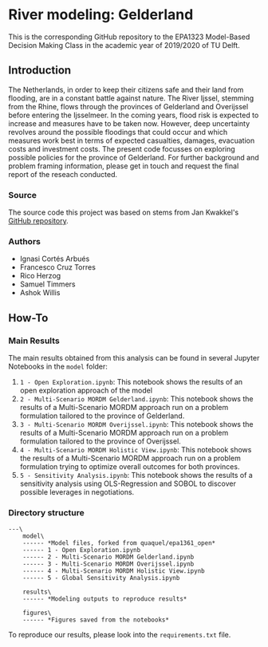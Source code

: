 # River modeling: Gelderland
This is the corresponding GitHub repository to the EPA1323 Model-Based Decision Making Class in the academic year of 2019/2020 of TU Delft. 

## Introduction

The Netherlands, in order to keep their citizens safe and their land from flooding, are in a constant battle against nature. The River Ijssel, stemming from the Rhine, flows through the provinces of Gelderland and Overijssel before entering the Ijsselmeer. In the coming years, flood risk is expected to increase and measures have to be taken now. However, deep uncertainty revolves around the possible floodings that could occur and which measures work best in terms of expected casualties, damages, evacuation costs and investment costs. The present code focusses on exploring possible policies for the province of Gelderland. For further background and problem framing information, please get in touch and request the final report of the reseach conducted. 

### Source

The source code this project was based on stems from Jan Kwakkel's [GitHub repository](https://github.com/quaquel/epa1361_open/tree/master/final%20assignment). 

### Authors

- Ignasi Cortés Arbués
- Francesco Cruz Torres
- Rico Herzog
- Samuel Timmers
- Ashok Willis


## How-To

### Main Results

The main results obtained from this analysis can be found in several Jupyter Notebooks in the `model` folder:

1. `1 - Open Exploration.ipynb`: This notebook shows the results of an open exploration approach of the model
2. `2 - Multi-Scenario MORDM Gelderland.ipynb`: This notebook shows the results of a Multi-Scenario MORDM approach run on a problem formulation tailored to the province of Gelderland.
3. `3 - Multi-Scenario MORDM Overijssel.ipynb`: This notebook shows the results of a Multi-Scenario MORDM approach run on a problem formulation tailored to the province of Overijssel.
4. `4 - Multi-Scenario MORDM Holistic View.ipynb`: This notebook shows the results of a Multi-Scenario MORDM approach run on a problem formulation trying to optimize overall outcomes for both provinces.
5. `5 - Sensitivity Analysis.ipynb`: This notebook shows the results of a sensitivity analysis using OLS-Regression and SOBOL to discover possible leverages in negotiations.

### Directory structure

```
---\
    model\
    ------ *Model files, forked from quaquel/epa1361_open*
    ------ 1 - Open Exploration.ipynb
    ------ 2 - Multi-Scenario MORDM Gelderland.ipynb
    ------ 3 - Multi-Scenario MORDM Overijssel.ipynb
    ------ 4 - Multi-Scenario MORDM Holistic View.ipynb
    ------ 5 - Global Sensitivity Analysis.ipynb

    results\
    ------ *Modeling outputs to reproduce results*

    figures\
    ------ *Figures saved from the notebooks*
```

To reproduce our results, please look into the `requirements.txt` file. 

